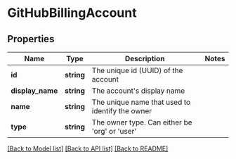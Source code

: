 # GitHubBillingAccount

## Properties
Name | Type | Description | Notes
------------ | ------------- | ------------- | -------------
**id** | **string** | The unique id (UUID) of the account | 
**display_name** | **string** | The account&#39;s display name | 
**name** | **string** | The unique name that used to identify the owner | 
**type** | **string** | The owner type. Can either be &#39;org&#39; or &#39;user&#39; | 

[[Back to Model list]](../README.md#documentation-for-models) [[Back to API list]](../README.md#documentation-for-api-endpoints) [[Back to README]](../README.md)

